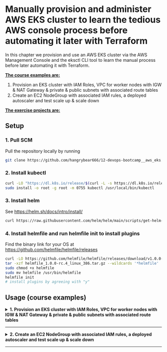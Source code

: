 # Manually provision and administer AWS EKS cluster to learn the tedious AWS console process before automating it later with Terraform

In this chapter we provision and use an AWS EKS cluster via the AWS Management Console and the eksctl CLI tool to learn the manual process before later automating it with Terraform.

<b><u>The course examples are:</u></b>
1. Provision an EKS cluster with IAM Roles, VPC for worker nodes with IGW & NAT Gateway & private & public subnets with associated route tables
2. Create an EC2 NodeGroup with associated IAM rules, a deployed autoscaler and test scale up & scale down

<b><u>The exercise projects are:</u></b>


## Setup

### 1. Pull SCM

Pull the repository locally by running
```bash
git clone https://github.com/hangrybear666/12-devops-bootcamp__aws_eks.git
```

### 2. Install kubectl

```bash
curl -LO "https://dl.k8s.io/release/$(curl -L -s https://dl.k8s.io/release/stable.txt)/bin/linux/amd64/kubectl"
sudo install -o root -g root -m 0755 kubectl /usr/local/bin/kubectl
```

### 3. Install helm

See https://helm.sh/docs/intro/install/
```bash
curl https://raw.githubusercontent.com/helm/helm/main/scripts/get-helm-3 | bash
```

### 4. Install helmfile and run helmfile init to install plugins

Find the binary link for your OS at https://github.com/helmfile/helmfile/releases
```bash
curl -LO https://github.com/helmfile/helmfile/releases/download/v1.0.0-rc.4/helmfile_1.0.0-rc.4_linux_386.tar.gz
tar -xzf helmfile_1.0.0-rc.4_linux_386.tar.gz --wildcards '*helmfile'
sudo chmod +x helmfile
sudo mv helmfile /usr/bin/helmfile
helmfile init
# install plugins by agreeing with "y"
```

## Usage (course examples)

<details closed>
<summary><b>1. Provision an EKS cluster with IAM Roles, VPC for worker nodes with IGW & NAT Gateway & private & public subnets with associated route tables</b></summary>

#### a. Create IAM Role for EKS Cluster
IAM -> Roles -> Create role -> AWS Service -> EKS -> EKS Cluster (Use Case) -> Next x3

#### b. Create VPC, Subnet, IGW, NAT Gateway, Security Group, Route Tables, Routes and Attachments with CloudFormation Template
CloudFormation -> Create Stack -> Choose an existing template -> Amazon S3 URL -> https://s3.us-west-2.amazonaws.com/amazon-eks/cloudformation/2020-10-29/amazon-eks-vpc-private-subnets.yaml
-> Stack name "aws-console-eks-vpc-stack" -> Next -> Next -> Submit

*NOTE:* The Documentation for setting up the VPC via CloudFormation can be found here: https://docs.aws.amazon.com/eks/latest/userguide/creating-a-vpc.html

- The VPC is designed to contain Kubernetes worker nodes, with both private and public subnets across two availability zones (AZs)
- It contains 2 private and 2 public subnets in two AZs.
- The 2 public subnets have **one** route tables associated with it that directs traffic to the IGW for internet connectivity.
- The public subnets also include a NAT gateway each, so instances in the private subnets can route egress to NAT gateway via route tables.
- The NAT gateway forwards the request to the IGW for outbound internet access, while keeping instances in the private subnet closed off for ingress.
- There are two private route tables because each private subnet routes internet-bound traffic through a different NAT Gateway. This allows for high availability and redundancy across multiple Availability Zones (AZs).
- A security group is created for controlling communication between the EKS control plane and worker nodes.

#### VPC and Networking
- **VPC**
- **Public Subnet 01**
- **Public Subnet 02**
- **Private Subnet 01**
- **Private Subnet 02**

#### Route Tables and Associations
- **Public Route Table**
- **Private Route Table 01**
- **Private Route Table 02**
- **Public Route**
- **Private Route 01**
- **Private Route 02**
- **Public Subnet 01 Route Table Association**
- **Public Subnet 02 Route Table Association**
- **Private Subnet 01 Route Table Association**
- **Private Subnet 02 Route Table Association**

#### Gateways and Attachments
- **Internet Gateway**
- **VPC Gateway Attachment**
- **NAT Gateway 01**
- **NAT Gateway 02**
- **NAT Gateway EIP 1**
- **NAT Gateway EIP 2**

### Security
- **Control Plane Security Group**

#### c. Save Outputs for EKS creation
Navigate to *Cloudformation -> "aws-console-eks-vpc-stack" -> Outputs* and note down the `VpcId` and `SecurityGroup` e.g. `vpc-04949f5326907d10f` & `sg-0fbe7eccb24716e60`

#### d. Create EKS cluster from management console
EKS -> Clusters -> Create EKS cluster -> Name: "aws-console-eks-cluster" -> Upgrade policy = Standard -> Secrets encryption (NO) -> Next -> VPC ID from step c) -> Select all subnets -> Security Group from step c) -> Cluster endpoint access = Public and Private -> Control plane logging (NONE) -> Prometheus Metrics (NONE) -> EKS Addons (kube-proxy, Amazon VPC CNI, CoreDNS) -> Next -> Create

#### e. Wait until cluster is ready and check health status
Wait (~10mins) until EKS control plane has been initialized and check for correct setup

```bash
aws eks update-kubeconfig --name aws-console-eks-cluster
cat ~/.kube/config
kubectl cluster-info
```

</details>

-----
<details closed>
<summary><b>2. Create an EC2 NodeGroup with associated IAM rules, a deployed autoscaler and test scale up & scale down</b></summary>

#### a. Create IAM Roles and Permissions for NodeGroups
IAM -> Roles -> Create Role -> Aws Service -> User Case (EC2) -> Add permission -> AmazonEKSWorkerNodePolicy & AmazonEC2ContainerRegistryReadOnly & AmazonEKS_CNI_Policy -> Role Name "aws-console-eks-ec2-nodegroup-policy" -> Create Role

*Note* See https://docs.aws.amazon.com/eks/latest/userguide/create-node-role.html for additional documentation

#### b. Create Security Group for SSH Access to Worker Nodes from restricted IPs
Security Groups -> Name "aws-console-eks-nodegroup-ssh-access" -> Select EKS VPC -> Inbound Rule (SSH) Port 22 with only my IP e.g. 3.79.46.109/32 -> Outbound Rule (Delete)

#### c. Create Node Group with preinstalled container runtime and kubernetes dependencies
EKS -> Clusters -> aws-console-eks-cluster -> Compute -> Add Node Group -> Name "aws-console-eks-ec2-node-group" -> Attach IAM role from step f) -> Amazon Linux 2 -> On-Demand -> t2.small -> 10GiB Disk size -> Desired size 3 / Minimum size 2 / Maximum size 3 / Maximum unavailable 1 -> Configure Remote Access (Yes) -> Allow remote access from selected Security Group from step g)

#### d. Configure Autoscaling by setting up a custom IAM policy
IAM -> Policies -> Create policy -> JSON -> Name "aws-console-eks-nodegroupAutoscalerPolicy" -> Create Policy -> Attach Policy -> aws-console-eks-ec2-nodegroup-policy
Apply the code from `autoscalingPermissions.json` but be sure to check the following documentation in case the Policies have changed:
 https://github.com/kubernetes/autoscaler/blob/master/cluster-autoscaler/cloudprovider/aws/README.md#full-cluster-autoscaler-features-policy-recommended

#### e. Deploy Autoscaler in EKS clusters kube-system namespace

- Check for newest yaml file here and overwrite the local `cluster-autoscaler-autodiscover.yaml` file: https://github.com/kubernetes/autoscaler/blob/master/cluster-autoscaler/cloudprovider/aws/examples/cluster-autoscaler-autodiscover.yaml
- Then replace the version tag of the autoscaler image with the corresponding version of your kubernetes cluster. You can find your cluster version by checking in AWS Console at EKS -> Clusters -> aws-console-eks-cluster
- Then navigate to https://github.com/kubernetes/autoscaler/tags and select the corresponding tag to replace `registry.k8s.io/autoscaling/cluster-autoscaler:v1.30.2` in `cluster-autoscaler-autodiscover.yaml` with the appropriate version.
- You might have to change the ssl-certs mount Path to support the Amazon Linux Version running on your worker nodes with e.g. `mountPath: /etc/ssl/certs/ca-bundle.crt`

**IMPORTANT** if you have given the eks cluster another name, then you have to replace this in `cluster-autoscaler-autodiscover.yaml` at the end of the line `- --node-group-auto-discovery=asg:tag=k8s.io/cluster-autoscaler/enabled,k8s.io/cluster-autoscaler/aws-console-eks-cluster`

```bash
kubectl apply -f cluster-autoscaler-autodiscover.yaml
kubectl get all -n kube-system
kubectl get nodes
```

#### f. Scale Down NodeGroup by decreasing the desired size to 1

Change the desired size to e.g. 1 and check the autoscaler logs for changes.

EKS -> Clusters -> aws-console-eks-cluster -> Node groups -> aws-console-eks-ec2-node-group -> Edit node group
```bash
# replace with your pod id
kubectl logs deployment.apps/cluster-autoscaler -n kube-system
kubectl get nodes -w # watch continuously
```

#### g. Create nginx deployment with LoadBalancer to check public availability of Pod Service

The following deployment automatically creates a publicly available Load Balancer under EC2 -> Load balancers which is situated in both public subnets (where individual nodes reside in either one)
```bash
kubectl apply -f nginx-deployment.yaml
```

Navigate to your Load Balancer public DNS name and check ingress capability.

 #### h. Create 30 replicas of nginx to check scale up, then delete pods to watch scale down

Then change replica count to 30 in `nginx-deployment.yaml` and run the apply command again. The autoscaler should now provision up to the maximum number of nodes (3) in order to start all pods.
```bash
# change replicas to 30
kubectl apply -f nginx-deployment.yaml
kubectl logs deployment.apps/cluster-autoscaler -n kube-system
kubectl get pods -w # watch continuously
kubectl get nodes
# clean up and watch scale down
kubectl delete -f nginx-deployment.yaml
kubectl logs deployment.apps/cluster-autoscaler -n kube-system
kubectl get nodes
```


</details>

-----